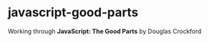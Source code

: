 javascript-good-parts
=====================

Working through **JavaScript: The Good Parts** by Douglas Crockford

